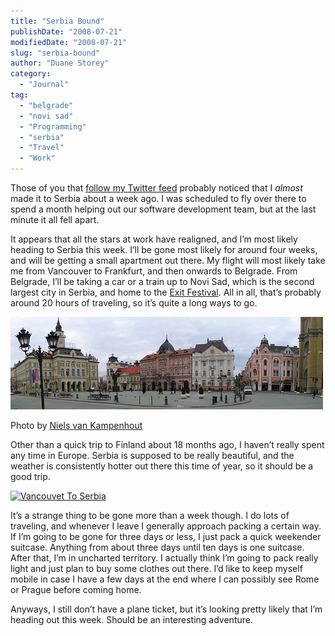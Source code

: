 ```yaml
---
title: "Serbia Bound"
publishDate: "2008-07-21"
modifiedDate: "2008-07-21"
slug: "serbia-bound"
author: "Duane Storey"
category:
  - "Journal"
tag:
  - "belgrade"
  - "novi sad"
  - "Programming"
  - "serbia"
  - "Travel"
  - "Work"
---
```


Those of you that [follow my Twitter feed](http://twitter.com/duanestorey) probably noticed that I *almost* made it to Serbia about a week ago. I was scheduled to fly over there to spend a month helping out our software development team, but at the last minute it all fell apart.

It appears that all the stars at work have realigned, and I’m most likely heading to Serbia this week. I’ll be gone most likely for around four weeks, and will be getting a small apartment out there. My flight will most likely take me from Vancouver to Frankfurt, and then onwards to Belgrade. From Belgrade, I’ll be taking a car or a train up to Novi Sad, which is the second largest city in Serbia, and home to the [Exit Festival](http://www.exitfest.org/). All in all, that’s probably around 20 hours of traveling, so it’s quite a long ways to go.

[![Novi Sad](_images/serbia-bound-1.jpg)](http://flickr.com/photos/nielsvk/402253011/)

Photo by [Niels van Kampenhout](http://flickr.com/photos/nielsvk/)

Other than a quick trip to Finland about 18 months ago, I haven’t really spent any time in Europe. Serbia is supposed to be really beautiful, and the weather is consistently hotter out there this time of year, so it should be a good trip.

[![Vancouvet To Serbia](http://www.migratorynerd.com/wp-content/uploads/2008/07/picture-16.png "Far Away")](http://www.migratorynerd.com/2008/07/serbia-bound/picture-16/)

It’s a strange thing to be gone more than a week though. I do lots of traveling, and whenever I leave I generally approach packing a certain way. If I’m going to be gone for three days or less, I just pack a quick weekender suitcase. Anything from about three days until ten days is one suitcase. After that, I’m in uncharted territory. I actually think I’m going to pack really light and just plan to buy some clothes out there. I’d like to keep myself mobile in case I have a few days at the end where I can possibly see Rome or Prague before coming home.

Anyways, I still don’t have a plane ticket, but it’s looking pretty likely that I’m heading out this week. Should be an interesting adventure.